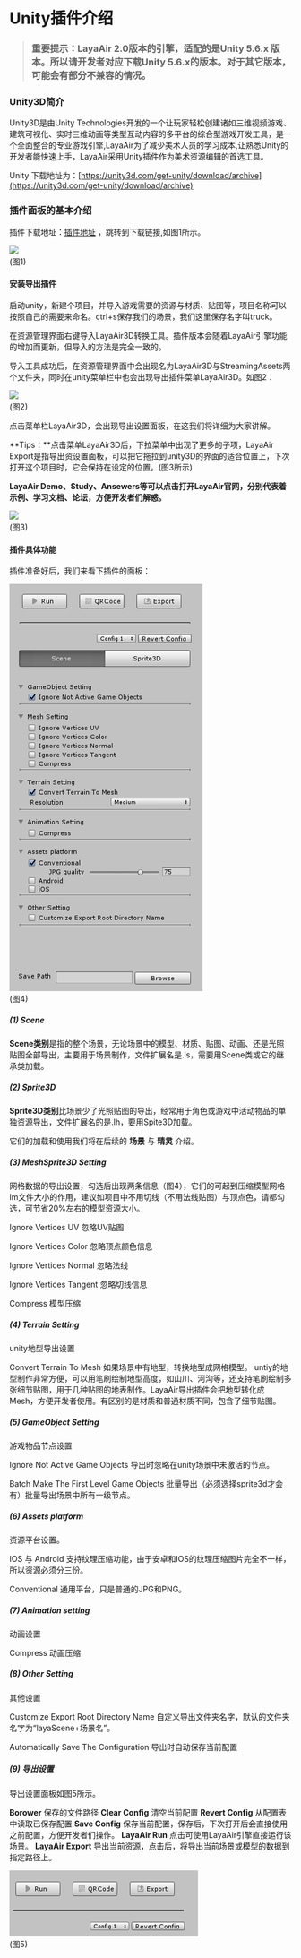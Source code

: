 # Unity插件介绍

> ### 重要提示：LayaAir 2.0版本的引擎，适配的是Unity 5.6.x 版本。所以请开发者对应下载Unity 5.6.x的版本。对于其它版本，可能会有部分不兼容的情况。

### Unity3D简介

Unity3D是由Unity Technologies开发的一个让玩家轻松创建诸如三维视频游戏、建筑可视化、实时三维动画等类型互动内容的多平台的综合型游戏开发工具，是一个全面整合的专业游戏引擎,LayaAir为了减少美术人员的学习成本,让熟悉Unity的开发者能快速上手，LayaAir采用Unity插件作为美术资源编辑的首选工具。

Unity 下载地址为：[https://unity3d.com/get-unity/download/archive](https://unity3d.com/get-unity/download/archive)



### 插件面板的基本介绍

插件下载地址：[插件地址](https://ldc2.layabox.com/layadownload/?type=layaairide-LayaAir%20IDE%202.0.0) ，跳转到下载链接,如图1所示。

![](img/1.png)<br>(图1)

#### 	安装导出插件

​	启动unity，新建个项目，并导入游戏需要的资源与材质、贴图等，项目名称可以按照自己的需要来命名。ctrl+s保存我们的场景，我们这里保存名字叫truck。

​	在资源管理界面右键导入LayaAir3D转换工具。插件版本会随着LayaAir引擎功能的增加而更新，但导入的方法是完全一致的。

​	导入工具成功后，在资源管理界面中会出现名为LayaAir3D与StreamingAssets两个文件夹，同时在unity菜单栏中也会出现导出插件菜单LayaAir3D。如图2：

![](img/2.gif)<br>(图2)

点击菜单栏LayaAir3D，会出现导出设置面板，在这我们将详细为大家讲解。

**Tips：**点击菜单LayaAir3D后，下拉菜单中出现了更多的子项，LayaAir Export是指导出资设置面板，可以把它拖拉到unity3D的界面的适合位置上，下次打开这个项目时，它会保持在设定的位置。(图3所示)

**LayaAir Demo、Study、Ansewers等可以点击打开LayaAir官网，分别代表着示例、学习文档、论坛，方便开发者们解惑。**	

![](img/3.gif)<br>(图3)

#### 插件具体功能

插件准备好后，我们来看下插件的面板：

![](img/4.png)<br>(图4)

##### (1) Scene

​	**Scene类别**是指的整个场景，无论场景中的模型、材质、贴图、动画、还是光照贴图全部导出，主要用于场景制作，文件扩展名是.ls，需要用Scene类或它的继承类加载。

##### (2) Sprite3D

​	**Sprite3D类别**比场景少了光照贴图的导出，经常用于角色或游戏中活动物品的单独资源导出，文件扩展名的是.lh，要用Spite3D加载。

它们的加载和使用我们将在后续的 **场景** 与 **精灵** 介绍。

##### (3) MeshSprite3D Setting

网格数据的导出设置，勾选后出现两条信息（图4），它们的可起到压缩模型网格lm文件大小的作用，建议如项目中不用切线（不用法线贴图）与顶点色，请都勾选，可节省20%左右的模型资源大小。

Ignore Vertices UV                 忽略UV贴图

Ignore Vertices Color             忽略顶点颜色信息

Ignore Vertices Normal         忽略法线

Ignore Vertices Tangent        忽略切线信息

Compress                                模型压缩

##### (4) Terrain Setting

unity地型导出设置

Convert Terrain To Mesh 
如果场景中有地型，转换地型成网格模型。
untiy的地型制作非常方便，可以用笔刷绘制地型高度，如山川、河沟等，还支持笔刷绘制多张细节贴图，用于几种贴图的地表制作。LayaAir导出插件会把地型转化成Mesh，方便开发者使用。有区别的是材质和普通材质不同，包含了细节贴图。

##### (5) GameObject Setting

游戏物品节点设置

Ignore Not Active Game Objects 
导出时忽略在unity场景中未激活的节点。

Batch Make The First Level Game Objects 
批量导出（必须选择sprite3d才会有）批量导出场景中所有一级节点。

##### (6) Assets platform

资源平台设置。

IOS 与  Android	支持纹理压缩功能，由于安卓和IOS的纹理压缩图片完全不一样，所以资源必须分三份。

Conventional    通用平台，只是普通的JPG和PNG。

##### (7) Animation setting

动画设置

Compress    动画压缩

##### (8) Other Setting

其他设置

Customize Export Root Directory Name 
自定义导出文件夹名字，默认的文件夹名字为“layaScene+场景名”。

Automatically Save The Configuration 
导出时自动保存当前配置

##### (9) 导出设置

导出设置面板如图5所示。

**Borower**             保存的文件路径
**Clear Config**      清空当前配置
**Revert  Config**   从配置表中读取已保存配置
**Save  Config**     保存当前配置，保存后，下次打开后会直接使用之前配置，方便开发者们操作。
**LayaAir Run**       点击可使用LayaAir引擎直接运行该场景。
**LayaAir Export**  导出当前资源，点击后，将导出当前场景或模型的数据到指定路径上。

![](img/5.png)<br>(图5)
